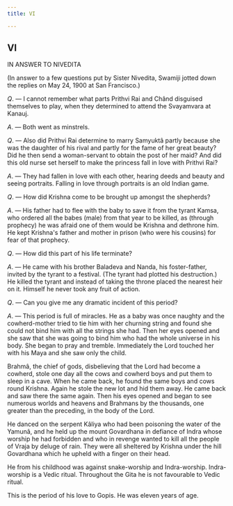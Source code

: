```yaml
---
title: VI

---
```





  

## VI

IN ANSWER TO NIVEDITA

(In answer to a few questions put by Sister Nivedita, Swamiji jotted
down the replies on May 24, 1900 at San Francisco.)

*Q*. — I cannot remember what parts Prithvi Rai and Chând disguised
themselves to play, when they determined to attend the Svayamvara at
Kanauj.

*A*. — Both went as minstrels.

*Q*. — Also did Prithvi Rai determine to marry Samyuktâ partly because
she was the daughter of his rival and partly for the fame of her great
beauty? Did he then send a woman-servant to obtain the post of her maid?
And did this old nurse set herself to make the princess fall in love
with Prithvi Rai?

*A*. — They had fallen in love with each other, hearing deeds and beauty
and seeing portraits. Falling in love through portraits is an old Indian
game.

*Q*. — How did Krishna come to be brought up amongst the shepherds?

*A*. — His father had to flee with the baby to save it from the tyrant
Kamsa, who ordered all the babes (male) from that year to be killed, as
(through prophecy) he was afraid one of them would be Krishna and
dethrone him. He kept Krishna's father and mother in prison (who were
his cousins) for fear of that prophecy.

*Q*. — How did this part of his life terminate?

*A*. — He came with his brother Baladeva and Nanda, his foster-father,
invited by the tyrant to a festival. (The tyrant had plotted his
destruction.) He killed the tyrant and instead of taking the throne
placed the nearest heir on it. Himself he never took any fruit of
action.

*Q*. — Can you give me any dramatic incident of this period?

*A*. — This period is full of miracles. He as a baby was once naughty
and the cowherd-mother tried to tie him with her churning string and
found she could not bind him with all the strings she had. Then her eyes
opened and she saw that she was going to bind him who had the whole
universe in his body. She began to pray and tremble. Immediately the
Lord touched her with his Maya and she saw only the child.

Brahmâ, the chief of gods, disbelieving that the Lord had become a
cowherd, stole one day all the cows and cowherd boys and put them to
sleep in a cave. When he came back, he found the same boys and cows
round Krishna. Again he stole the new lot and hid them away. He came
back and saw there the same again. Then his eyes opened and began to see
numerous worlds and heavens and Brahmans by the thousands, one greater
than the preceding, in the body of the Lord.

He danced on the serpent Kâliya who had been poisoning the water of the
Yamunâ, and he held up the mount Govardhana in defiance of Indra whose
worship he had forbidden and who in revenge wanted to kill all the
people of Vraja by deluge of rain. They were all sheltered by Krishna
under the hill Govardhana which he upheld with a finger on their head.

He from his childhood was against snake-worship and Indra-worship.
Indra-worship is a Vedic ritual. Throughout the Gita he is not
favourable to Vedic ritual.

This is the period of his love to Gopis. He was eleven years of age.


